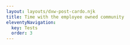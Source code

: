 ```yaml
---
layout: layouts/dxw-post-cardo.njk
title: Time with the employee owned community
eleventyNavigation:
  key: Tests
  order: 3
---
```


